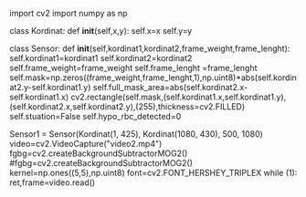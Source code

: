 import cv2
import numpy as np

class Kordinat:
    def __init__(self,x,y):
        self.x=x
        self.y=y

class Sensor:
    def __init__(self,kordinat1,kordinat2,frame_weight,frame_lenght):
        self.kordinat1=kordinat1
        self.kordinat2=kordinat2
        self.frame_weight=frame_weight
        self.frame_lenght =frame_lenght
        self.mask=np.zeros((frame_weight,frame_lenght,1),np.uint8)*abs(self.kordinat2.y-self.kordinat1.y)
        self.full_mask_area=abs(self.kordinat2.x-self.kordinat1.x)
        cv2.rectangle(self.mask,(self.kordinat1.x,self.kordinat1.y),(self.kordinat2.x,self.kordinat2.y),(255),thickness=cv2.FILLED)
        self.stuation=False
        self.hypo_rbc_detected=0


Sensor1 = Sensor(Kordinat(1, 425), Kordinat(1080, 430), 500, 1080)
video=cv2.VideoCapture("video2.mp4")
fgbg=cv2.createBackgroundSubtractorMOG2()
#fgbg=cv2.createBackgroundSubtractorMOG2()
kernel=np.ones((5,5),np.uint8)
font=cv2.FONT_HERSHEY_TRIPLEX
while (1):
    ret,frame=video.read()
